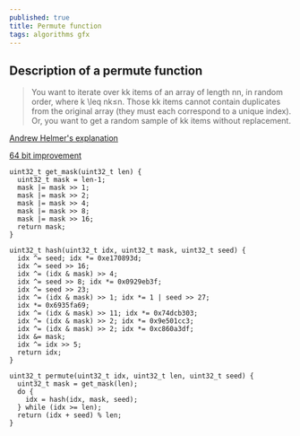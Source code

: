 ```yaml
---
published: true
title: Permute function
tags: algorithms gfx
---
```

## Description of a permute function

> You want to iterate over kk items of an array of length nn, in random order, where k \leq nk≤n. Those kk items cannot contain duplicates from the original array (they must each correspond to a unique index). Or, you want to get a random sample of kk items without replacement.

[Andrew Helmer's explanation](https://andrew-helmer.github.io/permute/)

[64 bit improvement](https://github.com/camel-cdr/cauldron/blob/main/tools/random/permute/README.md)

	uint32_t get_mask(uint32_t len) {
	  uint32_t mask = len-1;
	  mask |= mask >> 1;
	  mask |= mask >> 2;
	  mask |= mask >> 4;
	  mask |= mask >> 8;
	  mask |= mask >> 16;
	  return mask;
	}

	uint32_t hash(uint32_t idx, uint32_t mask, uint32_t seed) {
	  idx ^= seed; idx *= 0xe170893d;
	  idx ^= seed >> 16;
	  idx ^= (idx & mask) >> 4;
	  idx ^= seed >> 8; idx *= 0x0929eb3f;
	  idx ^= seed >> 23;
	  idx ^= (idx & mask) >> 1; idx *= 1 | seed >> 27;
	  idx *= 0x6935fa69;
	  idx ^= (idx & mask) >> 11; idx *= 0x74dcb303;
	  idx ^= (idx & mask) >> 2; idx *= 0x9e501cc3;
	  idx ^= (idx & mask) >> 2; idx *= 0xc860a3df;
	  idx &= mask;
	  idx ^= idx >> 5;
	  return idx;
	}

	uint32_t permute(uint32_t idx, uint32_t len, uint32_t seed) {
	  uint32_t mask = get_mask(len);
	  do {
	    idx = hash(idx, mask, seed);
	  } while (idx >= len);
      return (idx + seed) % len;
    }
